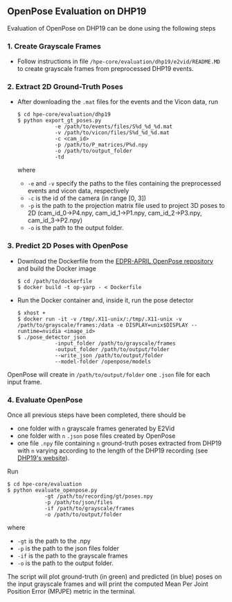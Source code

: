 ## OpenPose Evaluation on DHP19
Evaluation of OpenPose on DHP19 can be done using the following steps


### 1. Create Grayscale Frames
- Follow instructions in file `/hpe-core/evaluation/dhp19/e2vid/README.MD` to create grayscale frames from preprocessed
DHP19 events.


### 2. Extract 2D Ground-Truth Poses
- After downloading the `.mat` files for the events and the Vicon data, run
  ```shell
  $ cd hpe-core/evaluation/dhp19
  $ python export_gt_poses.py
              -e /path/to/events/files/S%d_%d_%d.mat
              -v /path/to/vicon/files/S%d_%d_%d.mat
              -c <cam_id>
              -p /path/to/P_matrices/P%d.npy
              -o /path/to/output_folder
              -td
  ```

  where
  * `-e` and `-v` specify the paths to the files containing the preprocessed events and vicon data, respectively
  * `-c` is the id of the camera (in range [0, 3])
  * `-p` is the path to the projection matrix file used to project 3D poses to 2D (cam_id_0->P4.npy, cam_id_1->P1.npy, cam_id_2->P3.npy, cam_id_3->P2.npy)
  * `-o` is the path to the output folder.


### 3. Predict 2D Poses with OpenPose
- Download the Dockerfile from the [EDPR-APRIL OpenPose repository](https://github.com/event-driven-robotics/EDPR-APRIL/tree/openpose-yarp-docker)
and build the Docker image
  ```shell
  $ cd /path/to/dockerfile
  $ docker build -t op-yarp - < Dockerfile
  ```
- Run the Docker container and, inside it, run the pose detector
  ```shell
  $ xhost +
  $ docker run -it -v /tmp/.X11-unix/:/tmp/.X11-unix -v /path/to/grayscale/frames:/data -e DISPLAY=unix$DISPLAY --runtime=nvidia <image_id>
  $ ./pose_detector_json
              -input_folder /path/to/grayscale/frames
              -output_folder /path/to/output/folder
              --write_json /path/to/output/folder
              --model-folder /openpose/models
  ```
OpenPose will create in `/path/to/output/folder` one `.json` file for each input frame.


### 4. Evaluate OpenPose
Once all previous steps have been completed, there should be
- one folder with `n` grayscale frames generated by E2Vid
- one folder with `n` `.json` pose files created by OpenPose
- one file `.npy` file containing `n` ground-truth poses extracted from DHP19
with `n` varying according to the length of the DHP19 recording (see [DHP19's website](https://sites.google.com/view/dhp19/home)).

Run
```shell
$ cd hpe-core/evaluation
$ python evaluate_openpose.py
            -gt /path/to/recording/gt/poses.npy
            -p /path/to/json/files
            -if /path/to/grayscale/frames
            -o /path/to/output/folder
```
where
* `-gt` is the path to the .npy
* `-p` is the path to the json files folder
* `-if` is the path to the grayscale frames
* `-o` is the path to the output folder.

The script will plot ground-truth (in green) and predicted (in blue) poses on the input grayscale frames and will print 
the computed Mean Per Joint Position Error (MPJPE) metric in the terminal.